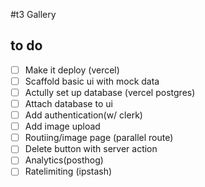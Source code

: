 #t3 Gallery

## to do

- [ ] Make it deploy (vercel)
- [ ] Scaffold basic ui with mock data
- [ ] Actully set up database (vercel postgres)
- [ ] Attach database to ui
- [ ] Add authentication(w/ clerk)
- [ ] Add image upload
- [ ] Routiing/image page (parallel route)
- [ ] Delete button with server action
- [ ] Analytics(posthog)
- [ ] Ratelimiting (ipstash)
